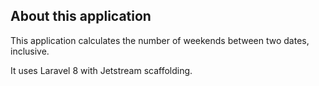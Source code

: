 ## About this application

This application calculates the number of weekends between two dates, inclusive. 

It uses Laravel 8 with Jetstream scaffolding. 
